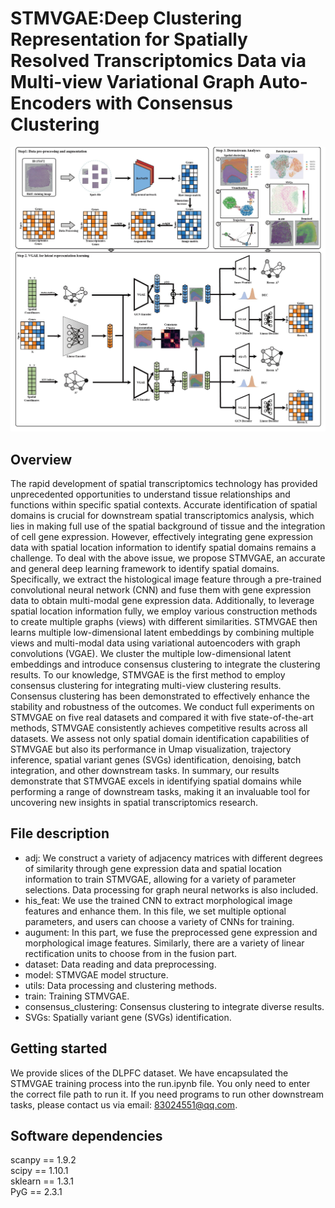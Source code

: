 # STMVGAE:Deep Clustering Representation for Spatially Resolved Transcriptomics Data via Multi-view Variational Graph Auto-Encoders with Consensus Clustering
![image](https://github.com/JinyunNiu/STMVGAE/blob/main/STMVGAE_Overview.jpg)
## Overview
The rapid development of spatial transcriptomics technology has provided unprecedented opportunities to understand tissue relationships and functions within specific spatial contexts. Accurate identification of spatial domains is crucial for downstream spatial transcriptomics analysis, which lies in making full use of the spatial background of tissue and the integration of cell gene expression. However, effectively integrating gene expression data with spatial location information to identify spatial domains remains a challenge. To deal with the above issue, we propose STMVGAE, an accurate and general deep learning framework to identify spatial domains. 
Specifically, we extract the histological image feature through a pre-trained convolutional neural network (CNN) and fuse them with gene expression data to obtain multi-modal gene expression data. Additionally, to leverage spatial location information fully, we employ various construction methods to create multiple graphs (views) with different similarities. STMVGAE then learns multiple low-dimensional latent embeddings by combining multiple views and multi-modal data using variational autoencoders with graph convolutions (VGAE). We cluster the multiple low-dimensional latent embeddings and introduce consensus clustering to integrate the clustering results. To our knowledge, STMVGAE is the first method to employ consensus clustering for integrating multi-view clustering results. Consensus clustering has been demonstrated to effectively enhance the stability and robustness of the outcomes. 
We conduct full experiments on STMVGAE on five real datasets and compared it with five state-of-the-art methods, STMVGAE consistently achieves competitive results across all datasets. We assess not only spatial domain identification capabilities of STMVGAE but also its performance in Umap visualization, trajectory inference, spatial variant genes (SVGs) identification, denoising, batch integration, and other downstream tasks. In summary, our results demonstrate that STMVGAE excels in identifying spatial domains while performing a range of downstream tasks, making it an invaluable tool for uncovering new insights in spatial transcriptomics research.
## File description
* adj: We construct a variety of adjacency matrices with different degrees of similarity through gene expression data and spatial location information to train STMVGAE, allowing for a variety of parameter selections. Data processing for graph neural networks is also included.   
* his_feat: We use the trained CNN to extract morphological image features and enhance them. In this file, we set multiple optional parameters, and users can choose a variety of CNNs for training.   
* augument: In this part, we fuse the preprocessed gene expression and morphological image features. Similarly, there are a variety of linear rectification units to choose from in the fusion part.
* dataset: Data reading and data preprocessing.
* model: STMVGAE model structure.
* utils: Data processing and clustering methods.
* train: Training STMVGAE.
* consensus_clustering: Consensus clustering to integrate diverse results.
* SVGs: Spatially variant gene (SVGs) identification.
## Getting started
We provide slices of the DLPFC dataset.
We have encapsulated the STMVGAE training process into the run.ipynb file. You only need to enter the correct file path to run it.
If you need programs to run other downstream tasks, please contact us via email: 83024551@qq.com.
## Software dependencies
scanpy == 1.9.2   
scipy == 1.10.1   
sklearn == 1.3.1   
PyG == 2.3.1
